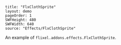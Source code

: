 ```
title: "FlxClothSprite"
layout: demo
pageOrder: 1
SWFHeight: 480
SWFWidth: 640
source: "Effects/FlxClothSprite"
```

An example of `flixel.addons.effects.FlxClothSprite`.